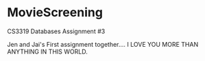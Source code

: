 # MovieScreening
CS3319 Databases Assignment #3 

Jen and Jai's First assignment together.... I LOVE YOU MORE THAN ANYTHING IN THIS WORLD.

